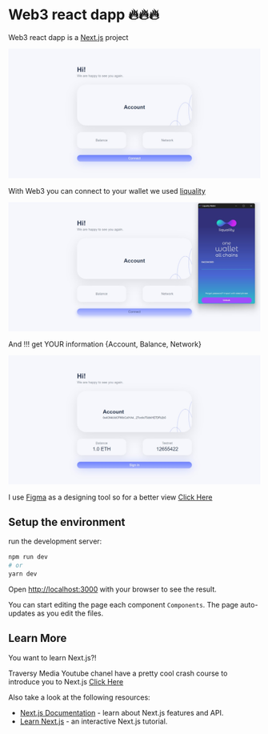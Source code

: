 # Web3 react dapp 🔥🔥🔥

Web3 react dapp is a [Next.js](https://nextjs.org/) project 

![This is an image](images/image1.jpg)

With Web3 you can connect to your wallet we used [liquality](https://liquality.io/)

![This is an image](images/image2.jpg)

And !!! get YOUR information {Account, Balance, Network}

![This is an image](images/image3.jpg)

I use [Figma](https://www.figma.com/) as a designing tool so for a better view [Click Here](https://www.figma.com/proto/ys912Kj5YNZa1Lf1GCNhnL/Web3-react-dapp?page-id=0%3A1&node-id=31%3A116&starting-point-node-id=31%3A116)

## Setup the environment

run the development server:

```bash
npm run dev
# or
yarn dev
```
Open [http://localhost:3000](http://localhost:3000) with your browser to see the result.

You can start editing the page each component `Components`. The page auto-updates as you edit the files.

## Learn More

You want to learn Next.js?! 


Traversy Media Youtube chanel have a pretty cool crash course to introduce you to Next.js [Click Here](https://www.youtube.com/watch?v=mTz0GXj8NN0&t=1214s)

Also take a look at the following resources:
- [Next.js Documentation](https://nextjs.org/docs) - learn about Next.js features and API.
- [Learn Next.js](https://nextjs.org/learn) - an interactive Next.js tutorial.
